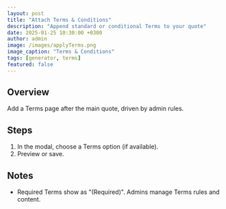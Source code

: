 ```yaml
---
layout: post
title: "Attach Terms & Conditions"
description: "Append standard or conditional Terms to your quote"
date: 2025-01-25 10:30:00 +0300
author: admin
image: /images/applyTerms.png
image_caption: "Terms & Conditions"
tags: [generator, terms]
featured: false
---
```

## Overview
Add a Terms page after the main quote, driven by admin rules.

## Steps
1. In the modal, choose a Terms option (if available).
2. Preview or save.

## Notes
- Required Terms show as "(Required)". Admins manage Terms rules and content.
